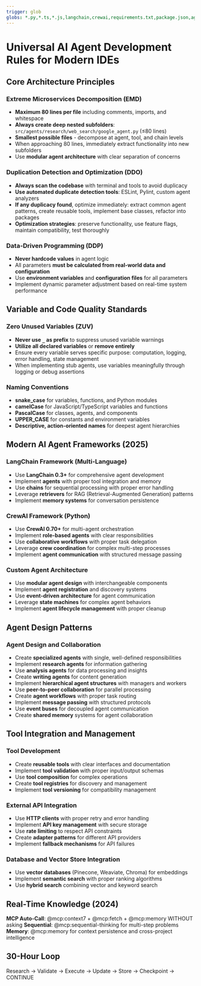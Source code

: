 ```yaml
---
trigger: glob
globs: *.py,*.ts,*.js,langchain,crewai,requirements.txt,package.json,agents,workflows
---
```


# Universal AI Agent Development Rules for Modern IDEs

## Core Architecture Principles

### Extreme Microservices Decomposition (EMD)
- **Maximum 80 lines per file** including comments, imports, and whitespace
- **Always create deep nested subfolders**: `src/agents/research/web_search/google_agent.py` (≤80 lines)
- **Smallest possible files** - decompose at agent, tool, and chain levels
- When approaching 80 lines, immediately extract functionality into new subfolders
- Use **modular agent architecture** with clear separation of concerns

### Duplication Detection and Optimization (DDO)
- **Always scan the codebase** with terminal and tools to avoid duplicacy
- **Use automated duplicate detection tools**: ESLint, Pylint, custom agent analyzers
- **If any duplicacy found**, optimize immediately: extract common agent patterns, create reusable tools, implement base classes, refactor into packages
- **Optimization strategies**: preserve functionality, use feature flags, maintain compatibility, test thoroughly

### Data-Driven Programming (DDP)
- **Never hardcode values** in agent logic
- All parameters **must be calculated from real-world data and configuration**
- Use **environment variables** and **configuration files** for all parameters
- Implement dynamic parameter adjustment based on real-time system performance

## Variable and Code Quality Standards

### Zero Unused Variables (ZUV)
- **Never use `_` as prefix** to suppress unused variable warnings
- **Utilize all declared variables** or **remove entirely**
- Ensure every variable serves specific purpose: computation, logging, error handling, state management
- When implementing stub agents, use variables meaningfully through logging or debug assertions

### Naming Conventions
- **snake_case** for variables, functions, and Python modules
- **camelCase** for JavaScript/TypeScript variables and functions
- **PascalCase** for classes, agents, and components
- **UPPER_CASE** for constants and environment variables
- **Descriptive, action-oriented names** for deepest agent hierarchies

## Modern AI Agent Frameworks (2025)

### LangChain Framework (Multi-Language)
- Use **LangChain 0.3+** for comprehensive agent development
- Implement **agents** with proper tool integration and memory
- Use **chains** for sequential processing with proper error handling
- Leverage **retrievers** for RAG (Retrieval-Augmented Generation) patterns
- Implement **memory systems** for conversation persistence

### CrewAI Framework (Python)
- Use **CrewAI 0.70+** for multi-agent orchestration
- Implement **role-based agents** with clear responsibilities
- Use **collaborative workflows** with proper task delegation
- Leverage **crew coordination** for complex multi-step processes
- Implement **agent communication** with structured message passing

### Custom Agent Architecture
- Use **modular agent design** with interchangeable components
- Implement **agent registration** and discovery systems
- Use **event-driven architecture** for agent communication
- Leverage **state machines** for complex agent behaviors
- Implement **agent lifecycle management** with proper cleanup

## Agent Design Patterns

### Agent Design and Collaboration
- Create **specialized agents** with single, well-defined responsibilities
- Implement **research agents** for information gathering
- Use **analysis agents** for data processing and insights
- Create **writing agents** for content generation
- Implement **hierarchical agent structures** with managers and workers
- Use **peer-to-peer collaboration** for parallel processing
- Create **agent workflows** with proper task routing
- Implement **message passing** with structured protocols
- Use **event buses** for decoupled agent communication
- Create **shared memory** systems for agent collaboration

## Tool Integration and Management

### Tool Development
- Create **reusable tools** with clear interfaces and documentation
- Implement **tool validation** with proper input/output schemas
- Use **tool composition** for complex operations
- Create **tool registries** for discovery and management
- Implement **tool versioning** for compatibility management

### External API Integration
- Use **HTTP clients** with proper retry and error handling
- Implement **API key management** with secure storage
- Use **rate limiting** to respect API constraints
- Create **adapter patterns** for different API providers
- Implement **fallback mechanisms** for API failures

### Database and Vector Store Integration
- Use **vector databases** (Pinecone, Weaviate, Chroma) for embeddings
- Implement **semantic search** with proper ranking algorithms
- Use **hybrid search** combining vector and keyword search

## Real-Time Knowledge (2024)
**MCP Auto-Call**: @mcp:context7 + @mcp:fetch + @mcp:memory WITHOUT asking
**Sequential**: @mcp:sequential-thinking for multi-step problems
**Memory**: @mcp:memory for context persistence and cross-project intelligence

## 30-Hour Loop
Research → Validate → Execute → Update → Store → Checkpoint → CONTINUE
